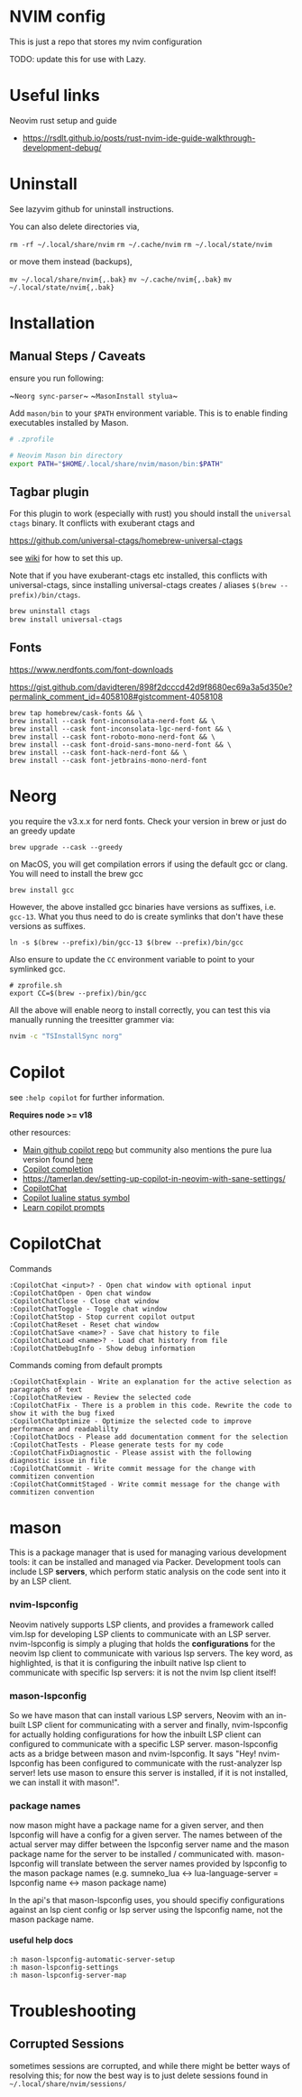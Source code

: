 # NVIM config
This is just a repo that stores my nvim configuration

TODO: update this for use with Lazy.

# Useful links

Neovim rust setup and guide
- https://rsdlt.github.io/posts/rust-nvim-ide-guide-walkthrough-development-debug/


# Uninstall
See lazyvim github for uninstall instructions.

You can also delete directories via,

`rm -rf ~/.local/share/nvim`
`rm ~/.cache/nvim`
`rm ~/.local/state/nvim`

or move them instead (backups),

`mv ~/.local/share/nvim{,.bak}`
`mv ~/.cache/nvim{,.bak}`
`mv ~/.local/state/nvim{,.bak}`


# Installation
## Manual Steps / Caveats
ensure you run following: 

~`Neorg sync-parser`~
~`MasonInstall stylua`~

Add `mason/bin` to your `$PATH` environment variable. This is to enable
finding executables installed by Mason.

```bash
# .zprofile

# Neovim Mason bin directory
export PATH="$HOME/.local/share/nvim/mason/bin:$PATH"
```


## Tagbar plugin
For this plugin to work (especially with rust) you should install the `universal 
ctags` binary. It conflicts with exuberant ctags and 

https://github.com/universal-ctags/homebrew-universal-ctags

see [wiki](https://github.com/preservim/tagbar/wiki#rust) for how to set this up.

Note that if you have exuberant-ctags etc installed, this conflicts with
universal-ctags, since installing universal-ctags creates / aliases `$(brew
--prefix)/bin/ctags`.

```bash
brew uninstall ctags 
brew install universal-ctags

```
## Fonts
https://www.nerdfonts.com/font-downloads

https://gist.github.com/davidteren/898f2dcccd42d9f8680ec69a3a5d350e?permalink_comment_id=4058108#gistcomment-4058108

``````
brew tap homebrew/cask-fonts && \
brew install --cask font-inconsolata-nerd-font && \
brew install --cask font-inconsolata-lgc-nerd-font && \
brew install --cask font-roboto-mono-nerd-font && \
brew install --cask font-droid-sans-mono-nerd-font && \
brew install --cask font-hack-nerd-font && \
brew install --cask font-jetbrains-mono-nerd-font
``````

# Neorg
you require the v3.x.x for nerd fonts. Check your version in brew or just
do an greedy update
```
brew upgrade --cask --greedy
```

on MacOS, you will get compilation errors if using the default gcc or clang.
You will need to install the brew gcc
```
brew install gcc
```

However, the above installed gcc binaries have versions as suffixes, i.e. `gcc-13`.
What you thus need to do is create symlinks that don't have these versions as suffixes.

```
ln -s $(brew --prefix)/bin/gcc-13 $(brew --prefix)/bin/gcc
```
Also ensure to update the `CC` environment variable to point to your symlinked gcc.

```
# zprofile.sh
export CC=$(brew --prefix)/bin/gcc
```
All the above will enable neorg to install correctly, you can test this via 
manually running the treesitter grammer via:
```bash
nvim -c "TSInstallSync norg"
```

# Copilot

see `:help copilot` for further information.

**Requires node >= v18**

other resources:
- [Main github copilot repo](https://github.com/github/copilot.vim) but
community also mentions the pure lua version found [here](https://github.com/zbirenbaum/copilot.lua)
- [Copilot completion](https://github.com/zbirenbaum/copilot-cmp)
- https://tamerlan.dev/setting-up-copilot-in-neovim-with-sane-settings/
- [CopilotChat](https://github.com/CopilotC-Nvim/CopilotChat.nvim)
- [Copilot lualine status symbol](https://github.com/AndreM222/copilot-lualine)
- [Learn copilot prompts](https://support.microsoft.com/en-gb/topic/learn-about-copilot-prompts-f6c3b467-f07c-4db1-ae54-ffac96184dd5)


# CopilotChat
Commands
```
:CopilotChat <input>? - Open chat window with optional input
:CopilotChatOpen - Open chat window
:CopilotChatClose - Close chat window
:CopilotChatToggle - Toggle chat window
:CopilotChatStop - Stop current copilot output
:CopilotChatReset - Reset chat window
:CopilotChatSave <name>? - Save chat history to file
:CopilotChatLoad <name>? - Load chat history from file
:CopilotChatDebugInfo - Show debug information
```
Commands coming from default prompts
```
:CopilotChatExplain - Write an explanation for the active selection as paragraphs of text
:CopilotChatReview - Review the selected code
:CopilotChatFix - There is a problem in this code. Rewrite the code to show it with the bug fixed
:CopilotChatOptimize - Optimize the selected code to improve performance and readablilty
:CopilotChatDocs - Please add documentation comment for the selection
:CopilotChatTests - Please generate tests for my code
:CopilotChatFixDiagnostic - Please assist with the following diagnostic issue in file
:CopilotChatCommit - Write commit message for the change with commitizen convention
:CopilotChatCommitStaged - Write commit message for the change with commitizen convention
```

# mason
This is a package manager that is used for managing various development tools: it can
be installed and managed via Packer. Development tools can include LSP **servers**,
which perform static analysis on the code sent into it by an LSP client. 

### nvim-lspconfig
Neovim natively supports LSP clients, and provides a framework called vim.lsp for
developing LSP clients to communicate with an LSP server. nvim-lspconfig is simply
a pluging that holds the **configurations** for the neovim lsp client to communicate
with various lsp servers. The key word, as highlighted, is that it is configuring
the inbuilt native lsp client to communicate with specific lsp servers: it is not
the nvim lsp client itself! 


### mason-lspconfig
So we have mason that can install various LSP servers, Neovim with an in-built
LSP client for communicating with a server and finally,  nvim-lspconfig for actually
holding configurations for how the inbuilt LSP client can configured to communicate
with a specific LSP server. mason-lspconfig acts as a bridge between mason and 
nvim-lspconfig. It says "Hey! nvim-lspconfig has been configured to communicate with
the rust-analyzer lsp server! lets use mason to ensure this server is installed, 
if it is not installed, we can install it with mason!".

### package names

now mason might have a package name for a given server, and then lspconfig
will have a config for a given server. The names between of the actual server
may differ between the lspconfig server name and the mason package name for the
server to be installed / communicated with. mason-lspconfig will translate
between the server names provided by lspconfig to the mason package names
(e.g. sumneko_lua <-> lua-language-server = lspconfig name <-> mason package name)

In the api's that mason-lspconfig uses, you should specifiy configurations
against an lsp cient config or lsp server using the lspconfig name, not the mason
package name.

#### useful help docs
```
:h mason-lspconfig-automatic-server-setup
:h mason-lspconfig-settings
:h mason-lspconfig-server-map
```

# Troubleshooting

## Corrupted Sessions
sometimes sessions are corrupted, and while there might be better ways of resolving this;
for now the best way is to just delete sessions found in `~/.local/share/nvim/sessions/`
